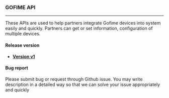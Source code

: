 

<p align="center">
<img src="https://res.cloudinary.com/gofimeimages/image/upload/v1520133562/logo_w250px.png" alt=""/>
</p>

### GOFIME API

------

These APIs are used to help partners integrate Gofime devices into system easily and quickly. Partners can get or set information, configuration of multiple devices.



#### Release version

- [**Version v1**](v1/README.md)



#### Bug report

Please submit bug or request through Github issue. You may write description in a detailed way so that we can solve your issue appropriately and quickly 







